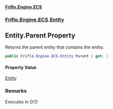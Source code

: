 #### [Friflo.Engine.ECS](index.md#'index')
### [Friflo.Engine.ECS](Friflo.Engine.ECS.md#'Friflo.Engine.ECS').[Entity](Entity.md#'Friflo.Engine.ECS.Entity')

## Entity.Parent Property

Returns the parent entity that contains the entity.

```csharp
public Friflo.Engine.ECS.Entity Parent { get; }
```

#### Property Value
[Entity](Entity.md#'Friflo.Engine.ECS.Entity')

### Remarks
Executes in O(1)